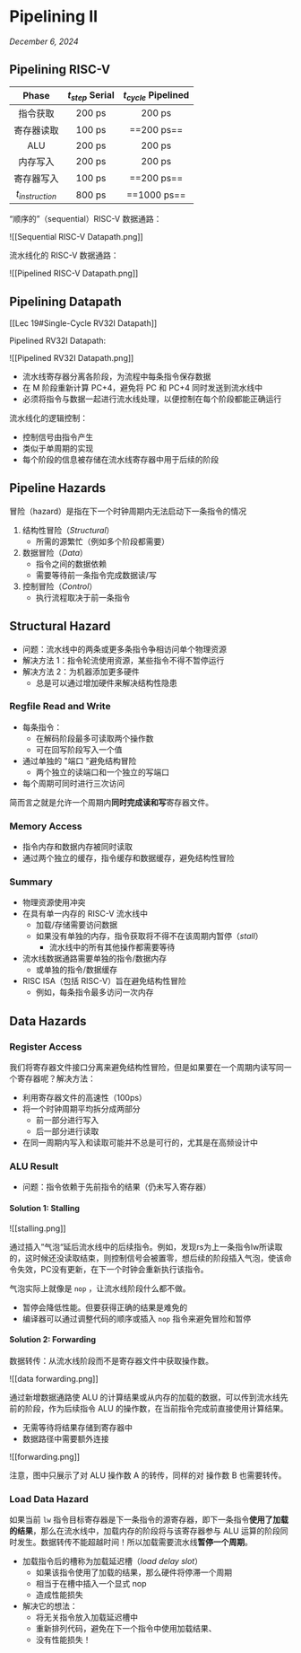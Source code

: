 # Pipelining II

*December 6, 2024*

## Pipelining RISC-V

|       Phase       | $t_{step}$ Serial | $t_{cycle}$ Pipelined |
| :---------------: | :---------------: | :-------------------: |
|       指令获取        |      200 ps       |        200 ps         |
|       寄存器读取       |      100 ps       |      ==200 ps==       |
|        ALU        |      200 ps       |        200 ps         |
|       内存写入        |      200 ps       |        200 ps         |
|       寄存器写入       |      100 ps       |      ==200 ps==       |
| $t_{instruction}$ |      800 ps       |      ==1000 ps==      |

“顺序的”（sequential）RISC-V 数据通路：

![[Sequential RISC-V Datapath.png]]

流水线化的 RISC-V 数据通路：

![[Pipelined RISC-V Datapath.png]]

## Pipelining Datapath

[[Lec 19#Single-Cycle RV32I Datapath]]

Pipelined RV32I Datapath: 

![[Pipelined RV32I Datapath.png]]

- 流水线寄存器分离各阶段，为流程中每条指令保存数据
- 在 M 阶段重新计算 PC+4，避免将 PC 和 PC+4 同时发送到流水线中
- 必须将指令与数据一起进行流水线处理，以便控制在每个阶段都能正确运行

流水线化的逻辑控制：
- 控制信号由指令产生
- 类似于单周期的实现
- 每个阶段的信息被存储在流水线寄存器中用于后续的阶段

## Pipeline Hazards

冒险（hazard）是指在下一个时钟周期内无法启动下一条指令的情况

1. 结构性冒险（*Structural*）
	- 所需的源繁忙（例如多个阶段都需要）
2. 数据冒险（*Data*）
	- 指令之间的数据依赖
	-  需要等待前一条指令完成数据读/写
3. 控制冒险（*Control*）
	- 执行流程取决于前一条指令

## Structural Hazard

- 问题：流水线中的两条或更多条指令争相访问单个物理资源
- 解决方法 1：指令轮流使用资源，某些指令不得不暂停运行
- 解决方法 2：为机器添加更多硬件
	- 总是可以通过增加硬件来解决结构性隐患

### Regfile Read and Write

- 每条指令：
	- 在解码阶段最多可读取两个操作数
	- 可在回写阶段写入一个值
- 通过单独的 "端口 "避免结构冒险
	- 两个独立的读端口和一个独立的写端口
- 每个周期可同时进行三次访问

简而言之就是允许一个周期内**同时完成读和写**寄存器文件。

### Memory Access

- 指令内存和数据内存被同时读取
- 通过两个独立的缓存，指令缓存和数据缓存，避免结构性冒险

### Summary

- 物理资源使用冲突
- 在具有单一内存的 RISC-V 流水线中
	- 加载/存储需要访问数据
	- 如果没有单独的内存，指令获取将不得不在该周期内暂停（*stall*）
		- 流水线中的所有其他操作都需要等待
- 流水线数据通路需要单独的指令/数据内存
	- 或单独的指令/数据缓存
- RISC ISA（包括 RISC-V）旨在避免结构性冒险
	- 例如，每条指令最多访问一次内存

## Data Hazards

### Register Access

我们将寄存器文件接口分离来避免结构性冒险，但是如果要在一个周期内读写同一个寄存器呢？解决方法：

- 利用寄存器文件的高速性（100ps）
- 将一个时钟周期平均拆分成两部分
	- 前一部分进行写入
	- 后一部分进行读取
- 在同一周期内写入和读取可能并不总是可行的，尤其是在高频设计中

### ALU Result

- 问题：指令依赖于先前指令的结果（仍未写入寄存器）

#### Solution 1: Stalling

![[stalling.png]]

通过插入”气泡“延后流水线中的后续指令。例如，发现rs为上一条指令lw所读取的，这时候还没读取结束，则控制信号会被置零，想后续的阶段插入气泡，使该命令失效，PC没有更新，在下一个时钟会重新执行该指令。

气泡实际上就像是 `nop` ，让流水线阶段什么都不做。

- 暂停会降低性能。但要获得正确的结果是难免的
- 编译器可以通过调整代码的顺序或插入 `nop` 指令来避免冒险和暂停

#### Solution 2: Forwarding

数据转传：从流水线阶段而不是寄存器文件中获取操作数。

![[data forwarding.png]]

通过新增数据通路使 ALU 的计算结果或从内存的加载的数据，可以传到流水线先前的阶段，作为后续指令 ALU 的操作数，在当前指令完成前直接使用计算结果。

- 无需等待将结果存储到寄存器中
- 数据路径中需要额外连接

![[forwarding.png]]

注意，图中只展示了对 ALU 操作数 A 的转传，同样的对 操作数 B 也需要转传。

### Load Data Hazard

如果当前 `lw` 指令目标寄存器是下一条指令的源寄存器，即下一条指令**使用了加载的结果**，那么在流水线中，加载内存的阶段将与该寄存器参与 ALU 运算的阶段同时发生。数据转传不能超越时间！所以加载需要流水线**暂停一个周期**。

- 加载指令后的槽称为加载延迟槽（*load delay slot*）
	- 如果该指令使用了加载的结果，那么硬件将停滞一个周期
	- 相当于在槽中插入一个显式 nop
	- 造成性能损失
- 解决它的想法：
	- 将无关指令放入加载延迟槽中
	- 重新排列代码，避免在下一个指令中使用加载结果、
	- 没有性能损失！
